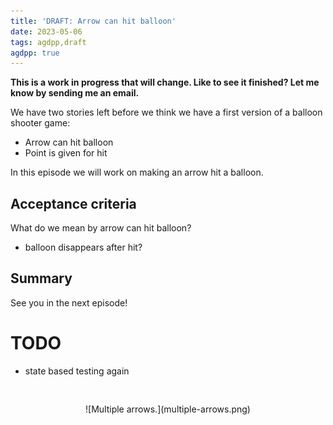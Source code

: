 ```yaml
---
title: 'DRAFT: Arrow can hit balloon'
date: 2023-05-06
tags: agdpp,draft
agdpp: true
---
```


**This is a work in progress that will change. Like to see it finished? Let me know by sending me an email.**

We have two stories left before we think we have a first version of a balloon
shooter game:

* Arrow can hit balloon
* Point is given for hit

In this episode we will work on making an arrow hit a balloon.

## Acceptance criteria

What do we mean by arrow can hit balloon?

* balloon disappears after hit?

## Summary

See you in the next episode!

# TODO

* state based testing again

<div class="rliterate-code"><div class="rliterate-code-body"><div class="highlight"><pre><span></span>
</pre></div>
</div></div>
<center>
![Multiple arrows.](multiple-arrows.png)
</center>
